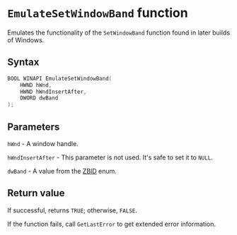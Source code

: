 # `EmulateSetWindowBand` function

Emulates the functionality of the `SetWindowBand` function found in later builds of Windows.

## Syntax

```cpp
BOOL WINAPI EmulateSetWindowBand(
    HWND hWnd,
    HWND hWndInsertAfter,
    DWORD dwBand
);
```

## Parameters

`hWnd` - A window handle.

`hWndInsertAfter` - This parameter is not used. It's safe to set it to `NULL`.

`dwBand` - A value from the [ZBID](./ZBID.md) enum.

## Return value

If successful, returns `TRUE`; otherwise, `FALSE`.

If the function fails, call `GetLastError` to get extended error information.